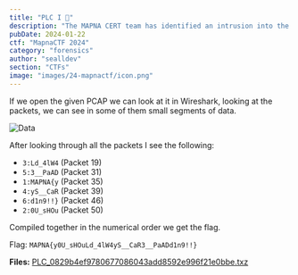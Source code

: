 ```yaml
---
title: "PLC I 🤖"
description: "The MAPNA CERT team has identified an intrusion into the plant's PLCs, discovering a covert message transferred to the PLC. Can you uncover this secret message?"
pubDate: 2024-01-22
ctf: "MapnaCTF 2024"
category: "forensics"
author: "sealldev"
section: "CTFs"
image: "images/24-mapnactf/icon.png"
---
```


If we open the given PCAP we can look at it in Wireshark, looking at the packets, we can see in some of them small segments of data.

![Data](images/24-uoftctf/plc-1.png)

After looking through all the packets I see the following:

- `3:Ld_4lW4` (Packet 19)
- `5:3__PaAD` (Packet 31)
- `1:MAPNA{y` (Packet 35)
- `4:yS__CaR` (Packet 39)
- `6:d1n9!!}` (Packet 46)
- `2:0U_sHOu` (Packet 50)

Compiled together in the numerical order we get the flag.

Flag: `MAPNA{y0U_sHOuLd_4lW4yS__CaR3__PaADd1n9!!}`

**Files:** [PLC_0829b4ef9780677086043add8592e996f21e0bbe.txz](https://web.archive.org/web/20240121173821/https://mapnactf.com/tasks/PLC_0829b4ef9780677086043add8592e996f21e0bbe.txz)